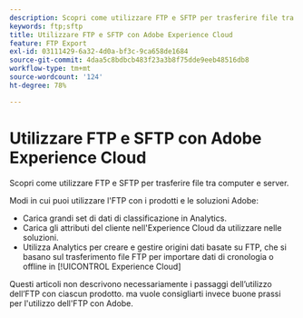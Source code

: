 ```yaml
---
description: Scopri come utilizzare FTP e SFTP per trasferire file tra computer e server.
keywords: ftp;sftp
title: Utilizzare FTP e SFTP con Adobe Experience Cloud
feature: FTP Export
exl-id: 03111429-6a32-4d0a-bf3c-9ca658de1684
source-git-commit: 4daa5c8bdbcb483f23a3b8f75dde9eeb48516db8
workflow-type: tm+mt
source-wordcount: '124'
ht-degree: 78%

---
```


# Utilizzare FTP e SFTP con Adobe Experience Cloud

Scopri come utilizzare FTP e SFTP per trasferire file tra computer e server.

Modi in cui puoi utilizzare l&#39;FTP con i prodotti e le soluzioni Adobe:

* Carica grandi set di dati di classificazione in Analytics.
* Carica gli attributi del cliente nell&#39;Experience Cloud da utilizzare nelle soluzioni.
* Utilizza Analytics per creare e gestire origini dati basate su FTP, che si basano sul trasferimento file FTP per importare dati di cronologia o offline in [!UICONTROL Experience Cloud]

Questi articoli non descrivono necessariamente i passaggi dell’utilizzo dell’FTP con ciascun prodotto. ma vuole consigliarti invece buone prassi per l&#39;utilizzo dell&#39;FTP con Adobe.
